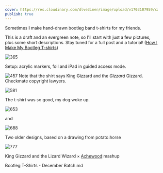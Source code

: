 ```yaml
---
cover: https://res.cloudinary.com/dlve3inen/image/upload/v1703107959/card_o4jju7.png
publish: true
---
```


Sometimes I make hand-drawn bootleg band t-shirts for my friends.

This is a draft and an evergreen note, so I'll start with just a few pictures, plus some short descriptions. Stay tuned for a full post and a tutorial! ([How I Make My Bootleg T-shirts](<../How I Make My Bootleg T-shirts>))

![365](tee-tutorial-tools.webp)

Setup: acrylic markers, foil and iPad in guided access mode.

![457](bootleg-t-shirts-2.webp)
Note that the shirt says King Gizzard and the _Gizzard_ Gizzard. Checkmate copyright lawyers.

![581](bootleg-t-shirts-3.webp)

The t-shirt was so good, my dog woke up.

![653](bootleg-t-shirts-7.webp)

and

![688](bootleg-t-shirts-5%201.webp)

Two older designs, based on a drawing from potato.horse

![777](bootleg-t-shirts-1.webp)

King Gizzard and the Lizard Wizard × [Achewood](https://www.achewood.com/random.php) mashup

<sonnet-embed data-target="#Update">Bootleg T-Shirts - December Batch.md</sonnet-embed>

